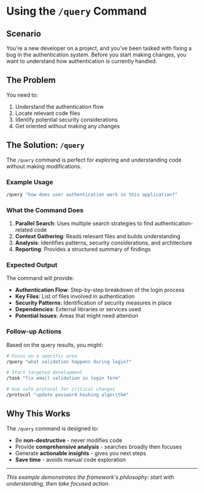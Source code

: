 # Using the `/query` Command

## Scenario

You're a new developer on a project, and you've been tasked with fixing a bug in the authentication system. Before you start making changes, you want to understand how authentication is currently handled.

## The Problem

You need to:
1. Understand the authentication flow
2. Locate relevant code files
3. Identify potential security considerations
4. Get oriented without making any changes

## The Solution: `/query`

The `/query` command is perfect for exploring and understanding code without making modifications.

### Example Usage

```bash
/query "how does user authentication work in this application?"
```

### What the Command Does

1. **Parallel Search**: Uses multiple search strategies to find authentication-related code
2. **Context Gathering**: Reads relevant files and builds understanding
3. **Analysis**: Identifies patterns, security considerations, and architecture
4. **Reporting**: Provides a structured summary of findings

### Expected Output

The command will provide:

- **Authentication Flow**: Step-by-step breakdown of the login process
- **Key Files**: List of files involved in authentication
- **Security Patterns**: Identification of security measures in place
- **Dependencies**: External libraries or services used
- **Potential Issues**: Areas that might need attention

### Follow-up Actions

Based on the query results, you might:

```bash
# Focus on a specific area
/query "what validation happens during login?"

# Start targeted development
/task "fix email validation in login form"

# Use safe protocol for critical changes
/protocol "update password hashing algorithm"
```

## Why This Works

The `/query` command is designed to:
- Be **non-destructive** - never modifies code
- Provide **comprehensive analysis** - searches broadly then focuses
- Generate **actionable insights** - gives you next steps
- **Save time** - avoids manual code exploration

---
*This example demonstrates the framework's philosophy: start with understanding, then take focused action.* 